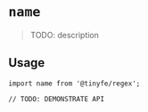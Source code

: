 # `name`

> TODO: description

## Usage

```
import name from '@tinyfe/regex';

// TODO: DEMONSTRATE API
```
